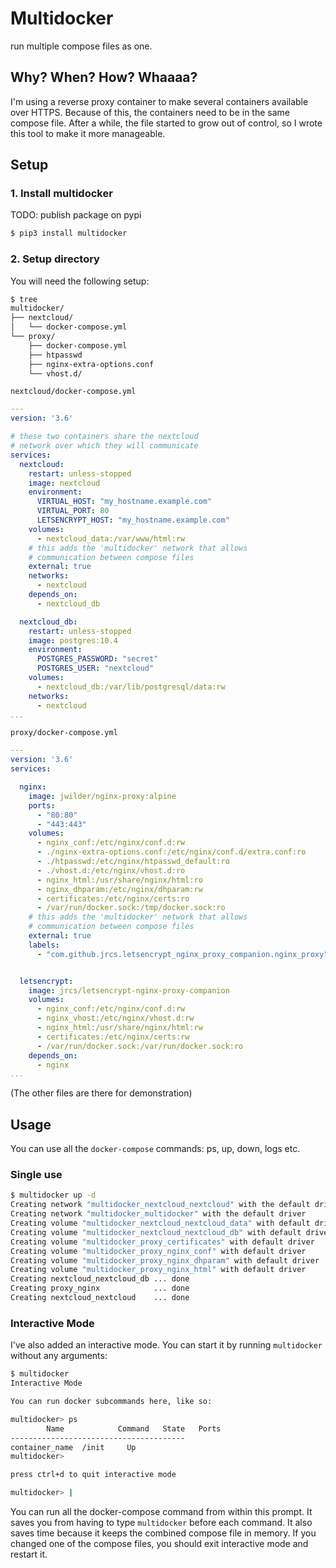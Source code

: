 # Multidocker
run multiple compose files as one.

## Why? When? How? Whaaaa?
I'm using a reverse proxy container to make several containers available over HTTPS.
Because of this, the containers need to be in the same compose file.
After a while, the file started to grow out of control, so I wrote this tool to make it more manageable.


## Setup
### 1. Install multidocker
TODO: publish package on pypi
```sh
$ pip3 install multidocker
```

### 2. Setup directory
You will need the following setup:
```sh
$ tree
multidocker/
├── nextcloud/
│   └── docker-compose.yml
└── proxy/
    ├── docker-compose.yml
    ├── htpasswd
    ├── nginx-extra-options.conf
    └── vhost.d/
```

`nextcloud/docker-compose.yml`
```yml
---
version: '3.6'

# these two containers share the nextcloud
# network over which they will communicate
services:
  nextcloud:
    restart: unless-stopped
    image: nextcloud
    environment:
      VIRTUAL_HOST: "my_hostname.example.com"
      VIRTUAL_PORT: 80
      LETSENCRYPT_HOST: "my_hostname.example.com"
    volumes:
      - nextcloud_data:/var/www/html:rw
    # this adds the 'multidocker' network that allows
    # communication between compose files
    external: true
    networks:
      - nextcloud
    depends_on:
      - nextcloud_db

  nextcloud_db:
    restart: unless-stopped
    image: postgres:10.4
    environment:
      POSTGRES_PASSWORD: "secret"
      POSTGRES_USER: "nextcloud"
    volumes:
      - nextcloud_db:/var/lib/postgresql/data:rw
    networks:
      - nextcloud
...
```

`proxy/docker-compose.yml`
```yml
---
version: '3.6'
services:

  nginx:
    image: jwilder/nginx-proxy:alpine
    ports:
      - "80:80"
      - "443:443"
    volumes:
      - nginx_conf:/etc/nginx/conf.d:rw
      - ./nginx-extra-options.conf:/etc/nginx/conf.d/extra.conf:ro
      - ./htpasswd:/etc/nginx/htpasswd_default:ro
      - ./vhost.d:/etc/nginx/vhost.d:ro
      - nginx_html:/usr/share/nginx/html:ro
      - nginx_dhparam:/etc/nginx/dhparam:rw
      - certificates:/etc/nginx/certs:ro
      - /var/run/docker.sock:/tmp/docker.sock:ro
    # this adds the 'multidocker' network that allows
    # communication between compose files
    external: true
    labels:
      - "com.github.jrcs.letsencrypt_nginx_proxy_companion.nginx_proxy"


  letsencrypt:
    image: jrcs/letsencrypt-nginx-proxy-companion
    volumes:
      - nginx_conf:/etc/nginx/conf.d:rw
      - nginx_vhost:/etc/nginx/vhost.d:rw
      - nginx_html:/usr/share/nginx/html:rw
      - certificates:/etc/nginx/certs:rw
      - /var/run/docker.sock:/var/run/docker.sock:ro
    depends_on:
      - nginx
...
```
(The other files are there for demonstration)

## Usage
You can use all the `docker-compose` commands: ps, up, down, logs etc.

### Single use
```sh
$ multidocker up -d
Creating network "multidocker_nextcloud_nextcloud" with the default driver
Creating network "multidocker_multidocker" with the default driver
Creating volume "multidocker_nextcloud_nextcloud_data" with default driver
Creating volume "multidocker_nextcloud_nextcloud_db" with default driver
Creating volume "multidocker_proxy_certificates" with default driver
Creating volume "multidocker_proxy_nginx_conf" with default driver
Creating volume "multidocker_proxy_nginx_dhparam" with default driver
Creating volume "multidocker_proxy_nginx_html" with default driver
Creating nextcloud_nextcloud_db ... done
Creating proxy_nginx            ... done
Creating nextcloud_nextcloud    ... done
```

### Interactive Mode
I've also added an interactive mode. You can start it by running `multidocker` without any arguments:
```sh
$ multidocker
Interactive Mode

You can run docker subcommands here, like so:

multidocker> ps
        Name            Command   State   Ports
---------------------------------------
container_name  /init     Up
multidocker>

press ctrl+d to quit interactive mode

multidocker> |
```
You can run all the docker-compose command from within this prompt. It saves you from having to type `multidocker` before each command.
It also saves time because it keeps the combined compose file in memory. If you changed one of the compose files, you should exit interactive mode and restart it.
